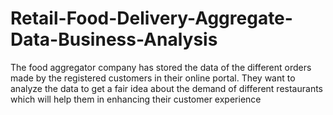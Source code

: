 # Retail-Food-Delivery-Aggregate-Data-Business-Analysis
The food aggregator company has stored the data of the different orders made by the  registered customers in their online portal. They want to analyze the data to get a fair idea  about the demand of different restaurants which will help them in enhancing their customer  experience
